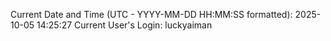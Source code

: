 Current Date and Time (UTC - YYYY-MM-DD HH:MM:SS formatted): 2025-10-05 14:25:27
Current User's Login: luckyaiman
